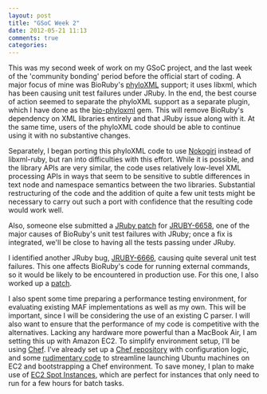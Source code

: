 ```yaml
---
layout: post
title: "GSoC Week 2"
date: 2012-05-21 11:13
comments: true
categories:
---
```


This was my second week of work on my GSoC project, and the last week
of the 'community bonding' period before the official start of
coding. A major focus of mine was BioRuby's
[phyloXML](http://phyloxml.org/) support; it uses libxml, which has
been causing unit test failures under JRuby. In the end, the best
course of action seemed to separate the phyloXML support as a separate
plugin, which I have done as the
[bio-phyloxml](https://github.com/csw/bioruby-phyloxml) gem. This will
remove BioRuby's dependency on XML libraries entirely and that JRuby
issue along with it. At the same time, users of the phyloXML code
should be able to continue using it with no substantive changes.

Separately, I began porting this phyloXML code to use
[Nokogiri](http://nokogiri.org/) instead of libxml-ruby, but ran into
difficulties with this effort. While it is possible, and the library
APIs are very similar, the code uses relatively low-level XML
processing APIs in ways that seem to be sensitive to subtle
differences in text node and namespace semantics between the two
libraries. Substantial restructuring of the code and the addition of
quite a few unit tests might be necessary to carry out such a port
with confidence that the resulting code would work well.

Also, someone else submitted a
[JRuby patch](https://github.com/jruby/jruby/pull/176) for
[JRUBY-6658](http://jira.codehaus.org/browse/JRUBY-6658), one of the
major causes of BioRuby's unit test failures with JRuby; once a fix is
integrated, we'll be close to having all the tests passing under
JRuby.

I identified another JRuby bug,
[JRUBY-6666](http://jira.codehaus.org/browse/JRUBY-6666), causing
quite several unit test failures. This one affects BioRuby's code for
running external commands, so it would be likely to be encountered in
production use. For this one, I also worked up a
[patch](https://github.com/jruby/jruby/pull/173).

I also spent some time preparing a performance testing environment,
for evaluating existing MAF implementations as well as my own. This
will be important, since I will be considering the use of an existing
C parser. I will also want to ensure that the performance of my code
is competitive with the alternatives. Lacking any hardware more
powerful than a MacBook Air, I am setting this up with Amazon EC2. To
simplify environment setup, I'll be using
[Chef](http://wiki.opscode.com/display/chef/Home). I've already set up
a [Chef repository](https://github.com/csw/chef-repo) with
configuration logic, and some
[rudimentary code](https://github.com/csw/ec2-launcher) to streamline
launching Ubuntu machines on EC2 and bootstrapping a Chef
environment. To save money, I plan to make use of
[EC2 Spot Instances](http://aws.amazon.com/ec2/spot-instances/), which
are perfect for instances that only need to run for a few hours for
batch tasks.
